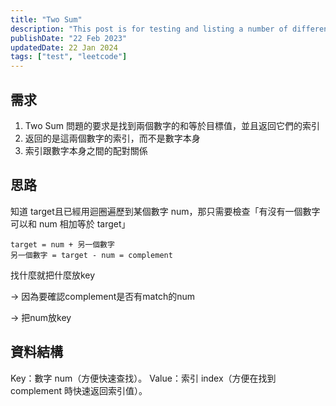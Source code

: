 ```yaml
---
title: "Two Sum"
description: "This post is for testing and listing a number of different markdown elements"
publishDate: "22 Feb 2023"
updatedDate: 22 Jan 2024
tags: ["test", "leetcode"]
---
```


## 需求

1. Two Sum 問題的要求是找到兩個數字的和等於目標值，並且返回它們的索引
2. 返回的是這兩個數字的索引，而不是數字本身
3. 索引跟數字本身之間的配對關係

## 思路

知道 target且已經用迴圈遍歷到某個數字 num，那只需要檢查「有沒有一個數字可以和 num 相加等於 target」

```
target = num + 另一個數字
另一個數字 = target - num = complement
```

找什麼就把什麼放key 

-> 因為要確認complement是否有match的num 

-> 把num放key

## 資料結構

Key：數字 num（方便快速查找）。
Value：索引 index（方便在找到 complement 時快速返回索引值）。
